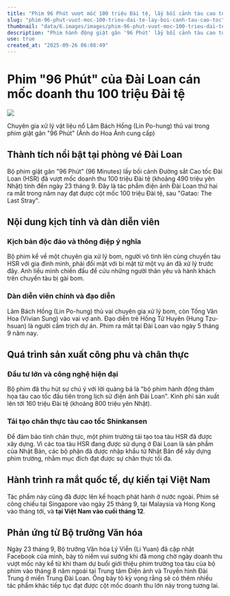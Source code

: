 ```yaml
---
title: "Phim 96 Phút vượt mốc 100 triệu Đài tệ, lấy bối cảnh tàu cao tốc"
slug: "phim-96-phut-vuot-moc-100-trieu-dai-te-lay-boi-canh-tau-cao-toc"
thumbnail: "data/6.images/images/phim-96-phut-vuot-moc-100-trieu-dai-te-lay-boi-canh-tau-cao-toc.webp"
description: "Phim hành động giật gân '96 Phút' lấy bối cảnh tàu cao tốc Đài Loan đã vượt mốc doanh thu 100 triệu Đài tệ, trở thành bộ phim Đài Loan thứ hai đạt thành tích này trong năm nay và sẽ công chiếu tại Việt Nam vào cuối năm."
use: true
created_at: "2025-09-26 06:08:49"
---
```


# Phim "96 Phút" của Đài Loan cán mốc doanh thu 100 triệu Đài tệ

![](/images/20250925-00000002-ftaiwan-000-1-view.webp)

Chuyên gia xử lý vật liệu nổ Lâm Bách Hồng (Lin Po-hung) thủ vai trong phim giật gân "96 Phút" (Ảnh do Hoa Ảnh cung cấp)

## Thành tích nổi bật tại phòng vé Đài Loan

Bộ phim giật gân "96 Phút" (96 Minutes) lấy bối cảnh Đường sắt Cao tốc Đài Loan (HSR) đã vượt mốc doanh thu 100 triệu Đài tệ (khoảng 490 triệu yên Nhật) tính đến ngày 23 tháng 9. Đây là tác phẩm điện ảnh Đài Loan thứ hai ra mắt trong năm nay đạt được cột mốc 100 triệu Đài tệ, sau "Gatao: The Last Stray".

## Nội dung kịch tính và dàn diễn viên

### Kịch bản độc đáo và thông điệp ý nghĩa

Bộ phim kể về một chuyên gia xử lý bom, người vô tình lên cùng chuyến tàu HSR với gia đình mình, phải đối mặt với bí mật từ một vụ án đã xử lý trước đây. Anh liều mình chiến đấu để cứu những người thân yêu và hành khách trên chuyến tàu bị gài bom.

### Dàn diễn viên chính và đạo diễn

Lâm Bách Hồng (Lin Po-hung) thủ vai chuyên gia xử lý bom, còn Tống Vân Hoa (Vivian Sung) vào vai vợ anh. Đạo diễn trẻ Hồng Tử Huyên (Hung Tzu-hsuan) là người cầm trịch dự án. Phim ra mắt tại Đài Loan vào ngày 5 tháng 9 năm nay.

## Quá trình sản xuất công phu và chân thực

### Đầu tư lớn và công nghệ hiện đại

Bộ phim đã thu hút sự chú ý với lời quảng bá là "bộ phim hành động thảm họa tàu cao tốc đầu tiên trong lịch sử điện ảnh Đài Loan". Kinh phí sản xuất lên tới 160 triệu Đài tệ (khoảng 800 triệu yên Nhật).

### Tái tạo chân thực tàu cao tốc Shinkansen

Để đảm bảo tính chân thực, một phim trường tái tạo toa tàu HSR đã được xây dựng. Vì các toa tàu HSR đang được sử dụng ở Đài Loan là sản phẩm của Nhật Bản, các bộ phận đã được nhập khẩu từ Nhật Bản để xây dựng phim trường, nhằm mục đích đạt được sự chân thực tối đa.

## Hành trình ra mắt quốc tế, dự kiến tại Việt Nam

Tác phẩm này cũng đã được lên kế hoạch phát hành ở nước ngoài. Phim sẽ công chiếu tại Singapore vào ngày 25 tháng 9, tại Malaysia và Hong Kong vào tháng tới, và **tại Việt Nam vào cuối tháng 12**.

## Phản ứng từ Bộ trưởng Văn hóa

Ngày 23 tháng 9, Bộ trưởng Văn hóa Lý Viễn (Li Yuan) đã cập nhật Facebook của mình, bày tỏ niềm vui sướng khi đã mong chờ ngày doanh thu vượt mốc này kể từ khi tham dự buổi giới thiệu phim trường toa tàu của bộ phim vào tháng 8 năm ngoái tại Trung tâm Điện ảnh và Truyền hình Đài Trung ở miền Trung Đài Loan. Ông bày tỏ kỳ vọng rằng sẽ có thêm nhiều tác phẩm khác tiếp tục đạt được cột mốc doanh thu lớn này trong tương lai.